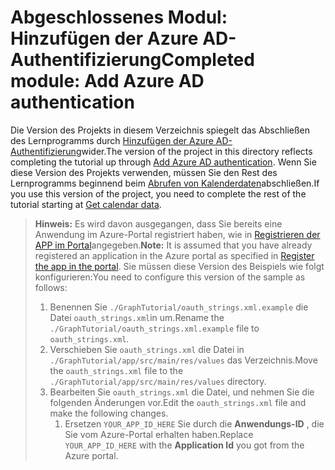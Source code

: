 # <a name="completed-module-add-azure-ad-authentication"></a><span data-ttu-id="32750-101">Abgeschlossenes Modul: Hinzufügen der Azure AD-Authentifizierung</span><span class="sxs-lookup"><span data-stu-id="32750-101">Completed module: Add Azure AD authentication</span></span>

<span data-ttu-id="32750-102">Die Version des Projekts in diesem Verzeichnis spiegelt das Abschließen des Lernprogramms durch [Hinzufügen der Azure AD-Authentifizierung](https://docs.microsoft.com/graph/tutorials/android?tutorial-step=3)wider.</span><span class="sxs-lookup"><span data-stu-id="32750-102">The version of the project in this directory reflects completing the tutorial up through [Add Azure AD authentication](https://docs.microsoft.com/graph/tutorials/android?tutorial-step=3).</span></span> <span data-ttu-id="32750-103">Wenn Sie diese Version des Projekts verwenden, müssen Sie den Rest des Lernprogramms beginnend beim [Abrufen von Kalenderdaten](https://docs.microsoft.com/graph/tutorials/android?tutorial-step=4)abschließen.</span><span class="sxs-lookup"><span data-stu-id="32750-103">If you use this version of the project, you need to complete the rest of the tutorial starting at [Get calendar data](https://docs.microsoft.com/graph/tutorials/android?tutorial-step=4).</span></span>

> <span data-ttu-id="32750-104">**Hinweis:** Es wird davon ausgegangen, dass Sie bereits eine Anwendung im Azure-Portal registriert haben, wie in [Registrieren der APP im Portal](https://docs.microsoft.com/graph/tutorials/android?tutorial-step=2)angegeben.</span><span class="sxs-lookup"><span data-stu-id="32750-104">**Note:** It is assumed that you have already registered an application in the Azure portal as specified in [Register the app in the portal](https://docs.microsoft.com/graph/tutorials/android?tutorial-step=2).</span></span> <span data-ttu-id="32750-105">Sie müssen diese Version des Beispiels wie folgt konfigurieren:</span><span class="sxs-lookup"><span data-stu-id="32750-105">You need to configure this version of the sample as follows:</span></span>
>
> 1. <span data-ttu-id="32750-106">Benennen Sie `./GraphTutorial/oauth_strings.xml.example` die Datei `oauth_strings.xml`in um.</span><span class="sxs-lookup"><span data-stu-id="32750-106">Rename the `./GraphTutorial/oauth_strings.xml.example` file to `oauth_strings.xml`.</span></span>
> 1. <span data-ttu-id="32750-107">Verschieben Sie `oauth_strings.xml` die Datei in `./GraphTutorial/app/src/main/res/values` das Verzeichnis.</span><span class="sxs-lookup"><span data-stu-id="32750-107">Move the `oauth_strings.xml` file to the `./GraphTutorial/app/src/main/res/values` directory.</span></span>
> 1. <span data-ttu-id="32750-108">Bearbeiten Sie `oauth_strings.xml` die Datei, und nehmen Sie die folgenden Änderungen vor.</span><span class="sxs-lookup"><span data-stu-id="32750-108">Edit the `oauth_strings.xml` file and make the following changes.</span></span>
>     1. <span data-ttu-id="32750-109">Ersetzen `YOUR_APP_ID_HERE` Sie durch die **Anwendungs-ID** , die Sie vom Azure-Portal erhalten haben.</span><span class="sxs-lookup"><span data-stu-id="32750-109">Replace `YOUR_APP_ID_HERE` with the **Application Id** you got from the Azure portal.</span></span>